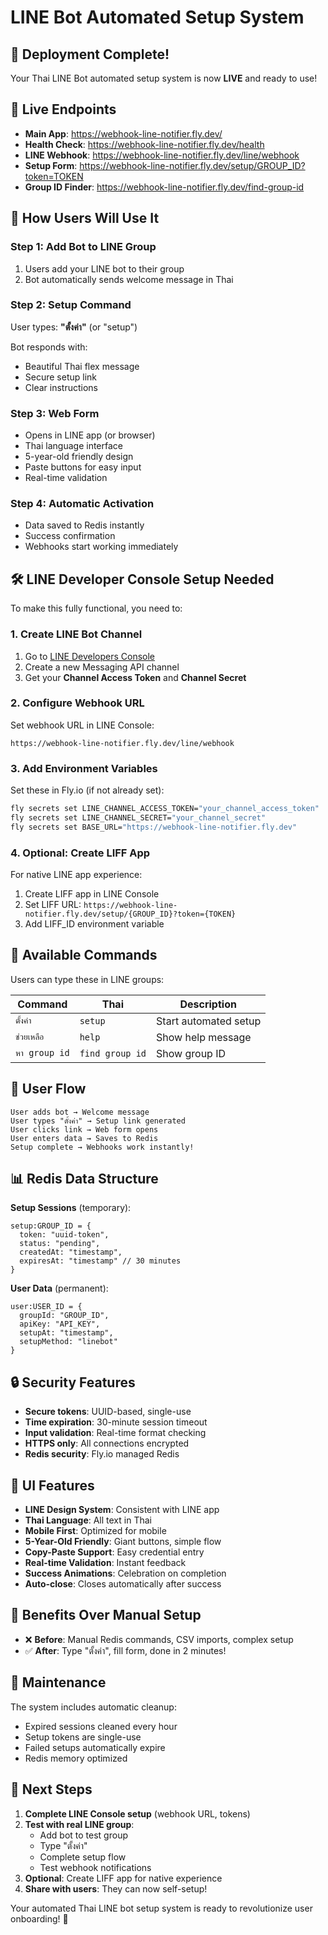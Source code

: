# LINE Bot Automated Setup System

## 🎉 Deployment Complete!

Your Thai LINE Bot automated setup system is now **LIVE** and ready to use!

## 🔗 Live Endpoints

- **Main App**: https://webhook-line-notifier.fly.dev/
- **Health Check**: https://webhook-line-notifier.fly.dev/health
- **LINE Webhook**: https://webhook-line-notifier.fly.dev/line/webhook
- **Setup Form**: https://webhook-line-notifier.fly.dev/setup/GROUP_ID?token=TOKEN
- **Group ID Finder**: https://webhook-line-notifier.fly.dev/find-group-id

## 🤖 How Users Will Use It

### Step 1: Add Bot to LINE Group
1. Users add your LINE bot to their group
2. Bot automatically sends welcome message in Thai

### Step 2: Setup Command
User types: **"ตั้งค่า"** (or "setup")

Bot responds with:
- Beautiful Thai flex message
- Secure setup link 
- Clear instructions

### Step 3: Web Form
- Opens in LINE app (or browser)
- Thai language interface
- 5-year-old friendly design
- Paste buttons for easy input
- Real-time validation

### Step 4: Automatic Activation
- Data saved to Redis instantly
- Success confirmation
- Webhooks start working immediately

## 🛠 LINE Developer Console Setup Needed

To make this fully functional, you need to:

### 1. Create LINE Bot Channel
1. Go to [LINE Developers Console](https://developers.line.biz/)
2. Create a new Messaging API channel
3. Get your **Channel Access Token** and **Channel Secret**

### 2. Configure Webhook URL
Set webhook URL in LINE Console:
```
https://webhook-line-notifier.fly.dev/line/webhook
```

### 3. Add Environment Variables
Set these in Fly.io (if not already set):
```bash
fly secrets set LINE_CHANNEL_ACCESS_TOKEN="your_channel_access_token"
fly secrets set LINE_CHANNEL_SECRET="your_channel_secret"
fly secrets set BASE_URL="https://webhook-line-notifier.fly.dev"
```

### 4. Optional: Create LIFF App
For native LINE app experience:
1. Create LIFF app in LINE Console
2. Set LIFF URL: `https://webhook-line-notifier.fly.dev/setup/{GROUP_ID}?token={TOKEN}`
3. Add LIFF_ID environment variable

## 🎯 Available Commands

Users can type these in LINE groups:

| Command | Thai | Description |
|---------|------|-------------|
| `ตั้งค่า` | `setup` | Start automated setup |
| `ช่วยเหลือ` | `help` | Show help message |
| `หา group id` | `find group id` | Show group ID |

## 🔄 User Flow

```
User adds bot → Welcome message
User types "ตั้งค่า" → Setup link generated
User clicks link → Web form opens
User enters data → Saves to Redis
Setup complete → Webhooks work instantly!
```

## 📊 Redis Data Structure

**Setup Sessions** (temporary):
```
setup:GROUP_ID = {
  token: "uuid-token",
  status: "pending",
  createdAt: "timestamp",
  expiresAt: "timestamp" // 30 minutes
}
```

**User Data** (permanent):
```
user:USER_ID = {
  groupId: "GROUP_ID",
  apiKey: "API_KEY",
  setupAt: "timestamp",
  setupMethod: "linebot"
}
```

## 🔒 Security Features

- **Secure tokens**: UUID-based, single-use
- **Time expiration**: 30-minute session timeout
- **Input validation**: Real-time format checking
- **HTTPS only**: All connections encrypted
- **Redis security**: Fly.io managed Redis

## 🎨 UI Features

- **LINE Design System**: Consistent with LINE app
- **Thai Language**: All text in Thai
- **Mobile First**: Optimized for mobile
- **5-Year-Old Friendly**: Giant buttons, simple flow
- **Copy-Paste Support**: Easy credential entry
- **Real-time Validation**: Instant feedback
- **Success Animations**: Celebration on completion
- **Auto-close**: Closes automatically after success

## 🚀 Benefits Over Manual Setup

- ❌ **Before**: Manual Redis commands, CSV imports, complex setup
- ✅ **After**: Type "ตั้งค่า", fill form, done in 2 minutes!

## 🔧 Maintenance

The system includes automatic cleanup:
- Expired sessions cleaned every hour
- Setup tokens are single-use
- Failed setups automatically expire
- Redis memory optimized

## 🎯 Next Steps

1. **Complete LINE Console setup** (webhook URL, tokens)
2. **Test with real LINE group**:
   - Add bot to test group
   - Type "ตั้งค่า"
   - Complete setup flow
   - Test webhook notifications
3. **Optional**: Create LIFF app for native experience
4. **Share with users**: They can now self-setup!

Your automated Thai LINE bot setup system is ready to revolutionize user onboarding! 🎉